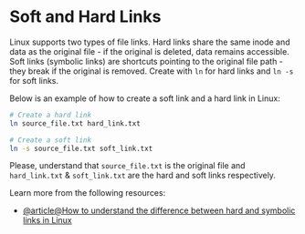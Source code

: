 # Soft and Hard Links

Linux supports two types of file links. Hard links share the same inode and data as the original file - if the original is deleted, data remains accessible. Soft links (symbolic links) are shortcuts pointing to the original file path - they break if the original is removed. Create with `ln` for hard links and `ln -s` for soft links.

Below is an example of how to create a soft link and a hard link in Linux:

```bash
# Create a hard link
ln source_file.txt hard_link.txt

# Create a soft link
ln -s source_file.txt soft_link.txt
```

Please, understand that `source_file.txt` is the original file and `hard_link.txt` & `soft_link.txt` are the hard and soft links respectively.

Learn more from the following resources:

- [@article@How to understand the difference between hard and symbolic links in Linux](https://labex.io/tutorials/linux-how-to-understand-the-difference-between-hard-and-symbolic-links-in-linux-409929)
